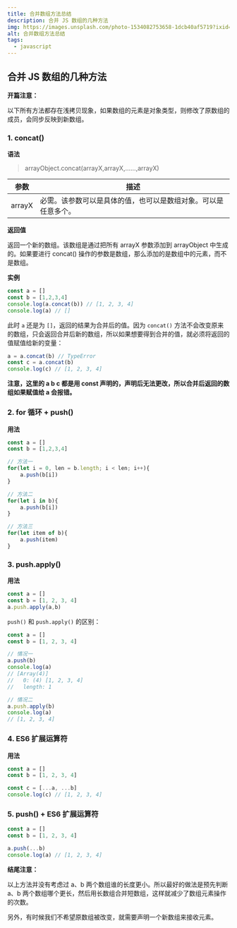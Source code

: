```yaml
---
title: 合并数组方法总结
description: 合并 JS 数组的几种方法
img: https://images.unsplash.com/photo-1534082753658-1dcb40af5719?ixid=MnwxMjA3fDB8MHxzZWFyY2h8MjA4fHxjb2xvciUyMGJsb2NrfGVufDB8fDB8fA%3D%3D&ixlib=rb-1.2.1&auto=format&fit=crop&w=800&q=80
alt: 合并数组方法总结
tags: 
  - javascript
---
```

## 合并 JS 数组的几种方法

**开篇注意：**

以下所有方法都存在浅拷贝现象，如果数组的元素是对象类型，则修改了原数组的成员，会同步反映到新数组。

### 1. concat()

**语法**

>arrayObject.concat(arrayX,arrayX,......,arrayX)

参数|描述
---|---
arrayX|必需。该参数可以是具体的值，也可以是数组对象。可以是任意多个。

**返回值**

返回一个新的数组。该数组是通过把所有 arrayX 参数添加到 arrayObject 中生成的。如果要进行 concat() 操作的参数是数组，那么添加的是数组中的元素，而不是数组。

**实例**

```js
const a = []
const b = [1,2,3,4]
console.log(a.concat(b)) // [1, 2, 3, 4]
console.log(a) // []
```

此时 `a` 还是为 `[]`，返回的结果为合并后的值。因为 `concat()` 方法不会改变原来的数组，只会返回合并后新的数组，所以如果想要得到合并的值，就必须将返回的值赋值给新的变量：

```js
a = a.concat(b) // TypeError
const c = a.concat(b)
console.log(c) // [1, 2, 3, 4]
```

**注意，这里的 a b c 都是用 const 声明的，声明后无法更改，所以合并后返回的数组如果赋值给 a 会报错。**

### 2. for 循环 + push()

**用法**

```js
const a = []
const b = [1,2,3,4]

// 方法一
for(let i = 0, len = b.length; i < len; i++){
    a.push(b[i])
}

// 方法二
for(let i in b){
    a.push(b[i])
}

// 方法三
for(let item of b){
    a.push(item)
}
```

### 3. push.apply()

**用法**

```js
const a = []
const b = [1, 2, 3, 4]
a.push.apply(a,b)
```

`push()` 和 `push.apply()` 的区别：

```js
const a = []
const b = [1, 2, 3, 4]

// 情况一
a.push(b)
console.log(a)
// [Array(4)]
//   0: (4) [1, 2, 3, 4]
//   length: 1

// 情况二
a.push.apply(b)
console.log(a)
// [1, 2, 3, 4]
```

### 4. ES6 扩展运算符

**用法**

```js
const a = []
const b = [1, 2, 3, 4]

const c = [...a, ...b]
console.log(c) // [1, 2, 3, 4]
```

### 5. push() + ES6 扩展运算符

```js
const a = []
const b = [1, 2, 3, 4]

a.push(...b)
console.log(a) // [1, 2, 3, 4]
```

**结尾注意：**

以上方法并没有考虑过 a、b 两个数组谁的长度更小。所以最好的做法是预先判断 a、b 两个数组哪个更长，然后用长数组合并短数组，这样就减少了数组元素操作的次数。

另外，有时候我们不希望原数组被改变，就需要声明一个新数组来接收元素。
